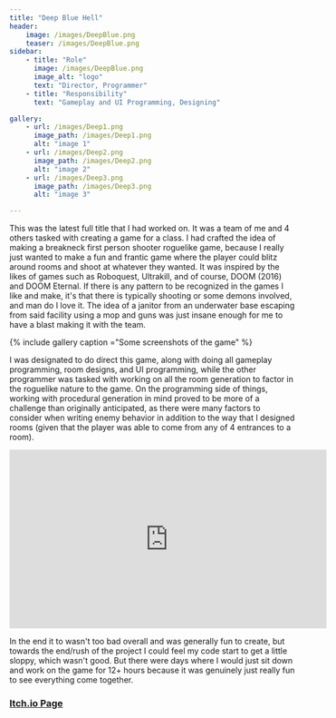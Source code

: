 ```yaml
---
title: "Deep Blue Hell"
header:
    image: /images/DeepBlue.png
    teaser: /images/DeepBlue.png
sidebar:
    - title: "Role"
      image: /images/DeepBlue.png
      image_alt: "logo"
      text: "Director, Programmer"
    - title: "Responsibility"
      text: "Gameplay and UI Programming, Designing"

gallery:
    - url: /images/Deep1.png
      image_path: /images/Deep1.png
      alt: "image 1"
    - url: /images/Deep2.png
      image_path: /images/Deep2.png
      alt: "image 2"
    - url: /images/Deep3.png
      image_path: /images/Deep3.png
      alt: "image 3"

---
```


This was the latest full title that I had worked on. It was a team of me and 4 others tasked with creating a game for a class. I had crafted the idea of making a breakneck first person shooter roguelike game, because I really just wanted to make a fun and frantic game where the player could blitz around rooms and shoot at whatever they wanted. It was inspired by the likes of games such as Roboquest, Ultrakill, and of course, DOOM (2016) and DOOM Eternal. If there is any pattern to be recognized in the games I like and make, it's that there is typically shooting or some demons involved, and man do I love it. The idea of a janitor from an underwater base escaping from said facility using a mop and guns was just insane enough for me to have a blast making it with the team. 

{% include gallery caption ="Some screenshots of the game" %}

I was designated to do direct this game, along with doing all gameplay programming, room designs, and UI programming, while the other programmer was tasked with working on all the room generation to factor in the roguelike nature to the game. On the programming side of things, working with procedural generation in mind proved to be more of a challenge than originally anticipated, as there were many factors to consider when writing enemy behavior in addition to the way that I designed rooms (given that the player was able to come from any of 4 entrances to a room).

<iframe width="560" height="315" src="https://www.youtube.com/embed/--O92k8VpwU?si=A346jg9w_bhhM3-f" title="YouTube video player" frameborder="0" allow="accelerometer; autoplay; clipboard-write; encrypted-media; gyroscope; picture-in-picture; web-share" referrerpolicy="strict-origin-when-cross-origin" allowfullscreen></iframe>

In the end it to wasn't too bad overall and was generally fun to create, but towards the end/rush of the project I could feel my code start to get a little sloppy, which wasn't good. But there were days where I would just sit down and work on the game for 12+ hours because it was genuinely just really fun to see everything come together.

### <a href="https://christianmlep.itch.io/deep-blue-hell"> Itch.io Page </a>

